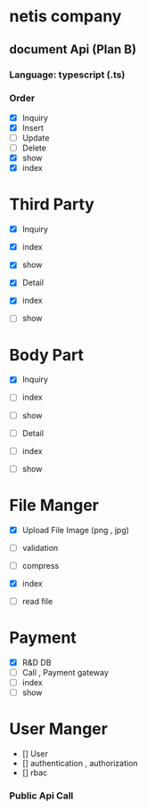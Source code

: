 # netis company
## document Api (Plan B)
### Language: typescript (.ts)


### Order 
- [x] Inquiry
- [x] Insert
- [ ] Update
- [ ] Delete
- [x] show
- [x] index

# Third Party
- [x] Inquiry
- [x] index 
- [x] show 

- [x] Detail
- [x] index
- [ ] show

# Body Part
- [x] Inquiry
- [ ] index 
- [ ] show 

- [ ] Detail
- [ ] index
- [ ] show


# File Manger
- [x] Upload File Image (png , jpg)
- [ ] validation 
- [ ] compress
- [x] index
- [ ] read file 


# Payment
- [x] R&D DB
- [ ] Call , Payment gateway
- [ ] index
- [ ] show

# User Manger
- [] User
- [] authentication , authorization
- [] rbac




### Public Api Call



